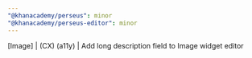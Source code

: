 ```yaml
---
"@khanacademy/perseus": minor
"@khanacademy/perseus-editor": minor
---
```


[Image] | (CX) (a11y) | Add long description field to Image widget editor
